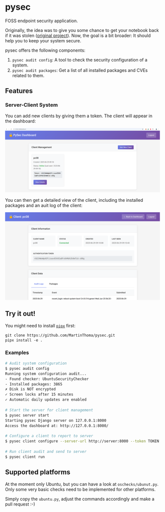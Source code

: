 # pysec

FOSS endpoint security application.

Originally, the idea was to give you some chance to get your notebook back if it
was stolen ([original project](https://github.com/MartinThoma/pysec-notebook)).
Now, the goal is a bit broader: It should help you to keep your system secure.

pysec offers the following components:

1. `pysec audit config`: A tool to check the security configuration of a system.
2. `pysec audit packages`: Get a list of all installed packages and CVEs related to them.

## Features

### Server-Client System

You can add new clients by giving them a token. The client will appear in the
dashboard:

![](docs/pysec-server-dashboard.png)

You can then get a detailed view of the client, including the installed
packages and an auit log of the client:

![](docs/pysec-server-client-detail.png)


## Try it out!

You might need to install [`pipx`](https://pypi.org/project/pipx/) first:

```
git clone https://github.com/MartinThoma/pysec.git
pipx install -e .
```

### Examples

```bash
# Audit system configuration
$ pysec audit config
Running system configuration audit...
- Found checker: UbuntuSecurityChecker
- Installed packages: 3865
✗ Disk is NOT encrypted
✓ Screen locks after 15 minutes
✓ Automatic daily updates are enabled

# Start the server for client management
$ pysec server start
Starting pysec Django server on 127.0.0.1:8000
Access the dashboard at: http://127.0.0.1:8000/

# Configure a client to report to server
$ pysec client configure --server-url http://server:8000 --token TOKEN

# Run client audit and send to server
$ pysec client run
```


## Supported platforms

At the moment only Ubuntu, but you can have a look at `oschecks/ubunut.py`.
Only some very basic checks need to be implemented for other platforms.


Simply copy the `ubuntu.py`, adjust the commands accordingly and make a pull request :-)
